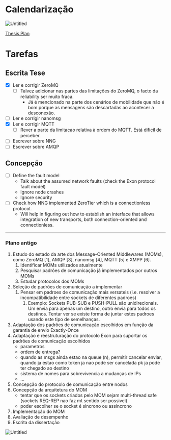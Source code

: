 # Calendarização

![Untitled](Calendarizac%CC%A7a%CC%83o%209e946e3e45ab44d2834c5ab44768314c/Untitled.png)

[Thesis Plan](Calendarizac%CC%A7a%CC%83o%209e946e3e45ab44d2834c5ab44768314c/Thesis%20Plan%20e2076edb1db8456eae6af0730ec9a335.csv)

# Tarefas

## Escrita Tese

- [x]  Ler e corrigir ZeroMQ
    - [ ]  Talvez adicionar nas partes das limitações do ZeroMQ, o facto da reliability ser muito fraca.
        - Já é mencionado na parte dos cenários de mobilidade que não é bom porque as mensagens são descartadas ao acontecer a desconexão.
- [ ]  Ler e corrigir nanomsg
- [x]  Ler e corrigir MQTT
    - [ ]  Rever a parte da limitacao relativa à ordem do MQTT. Está dificil de perceber.
- [ ]  Escrever sobre NNG
- [ ]  Escrever sobre AMQP

## Concepção

- [ ]  Define the fault model
    - Talk about the assumed network faults (check the Exon protocol fault model)
    - Ignore node crashes
    - Ignore security
- [ ]  Check how NNG implemented ZeroTier which is a connectionless protocol.
    - Will help in figuring out how to establish an interface that allows integration of new transports, both connection-oriented and connectionless.

---

### Plano antigo

1. Estudo do estado da arte dos Message-Oriented Middlewares (MOMs), como ZeroMQ [1], AMQP [3], nanomsg [4], MQTT [5] e XMPP [6].
    1.  Identificar MOMs utilizados atualmente
    2. Pesquisar padrões de comunicação já implementados por outros MOMs
    3. Estudar protocolos dos MOMs
2. Seleção de padrões de comunicação a implementar
    1. Pensar em padroes de comunicação mais versateis (i.e. resolver a incompatibilidade entre sockets de diferentes padroes)
        1. Exemplo: Sockets PUB-SUB e PUSH-PULL são unidirecionais. Um envia para apenas um destino, outro envia para todos os destinos. Tentar ver se existe forma de juntar estes padroes usando este tipo de semelhanças.
3. Adaptação dos padrões de comunicação escolhidos em função da garantia de envio Exactly-Once
4. Adaptação e reestruturação do protocolo Exon para suportar os padrões de comunicação escolhidos
    - parametros
    - ordem de entrega?
    - quando as msgs ainda estao na queue (n), permitir cancelar enviar, quando ja estao como token
    ja nao pode ser cancelada pk ja pode ter chegado ao destino
    - sistema de nomes para sobrevivencia a mudanças de IPs
    - ...
5. Concepção do protocolo de comunicação entre nodos
6. Concepção da arquitetura do MOM
    - tentar que os sockets criados pelo MOM sejam multi-thread safe (sockets REQ-REP nao faz mt sentido ser possivel)
    - poder escolher se o socket é sincrono ou assincrono
7. Implementação do MOM
8. Avaliação de desempenho
9. Escrita da dissertação

![Untitled](Calendarizac%CC%A7a%CC%83o%209e946e3e45ab44d2834c5ab44768314c/Untitled%201.png)